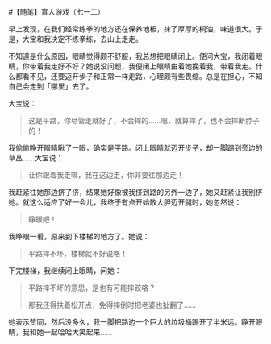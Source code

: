 #【随笔】盲人游戏（七一二）

早上发现，在我们经常练拳的地方还在保养地板，抹了厚厚的桐油，味道很大。于是，大宝和我决定不练拳练，去山上走走。

不知道是什么原因，眼睛觉得颇不舒服，我总想把眼睛闭上。便问大宝，我闭着眼睛，你带着我走好不好？她说没问题，我便闭上眼睛由着她挽着我，带着我走。什么都看不见，还要迈开步子和正常一样走路，心理颇有些畏缩。总是在担心，不知自己会走到「哪里」去了。

大宝说：

> 这是平路，你尽管走就好了，不会摔的……嗯，就算摔了，也不会摔断脖子的！

我偷偷睁开眼睛瞅了一眼，确实是平路。闭上眼睛就迈开步子，却一脚踢到旁边的草丛……大宝说：

> 让你跟着我走嘛，我在这边走，你非要往那边走！

我赶紧往她那边挤了挤，结果她好像被我挤到路的另外一边了，她又赶紧让我别挤她。就这么适应了好一会儿，我终于有点开始敢大胆迈开腿时，她忽然说：

> 睁眼吧！

我睁眼一看，原来到下楼梯的地方了。她说：

> 平路摔不坏，楼梯就不好说咯！

下完楼梯，我继续闭上眼睛，问她：

> 平路摔不坏的意思，是也有可能摔跤咯？
>
> 那我还得扶着松开点，免得摔倒时把老婆也扯翻了……

她表示赞同，然后没多久，我一脚把路边一个巨大的垃圾桶踢开了半米远。睁开眼睛，我和她一起哈哈大笑起来……
